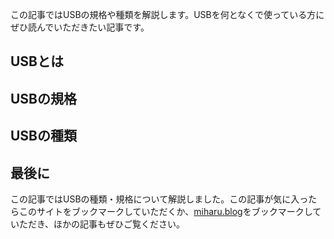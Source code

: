 この記事ではUSBの規格や種類を解説します。USBを何となくで使っている方にぜひ読んでいただきたい記事です。

## USBとは

## USBの規格

## USBの種類

## 最後に
この記事ではUSBの種類・規格について解説しました。この記事が気に入ったらこのサイトをブックマークしていただくか、[miharu.blog](https://miharu.blog)をブックマークしていただき、ほかの記事もぜひご覧ください。
